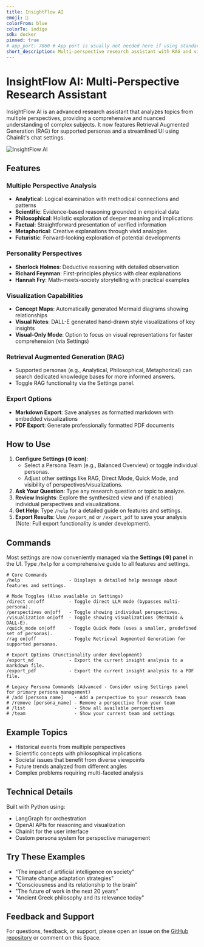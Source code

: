 ```yaml
---
title: InsightFlow AI
emoji: 🧠
colorFrom: blue
colorTo: indigo
sdk: docker
pinned: true
# app_port: 7860 # App port is usually not needed here if using standard Chainlit port or Docker EXPOSE
short_description: Multi-perspective research assistant with RAG and visualizations
---
```


# InsightFlow AI: Multi-Perspective Research Assistant

InsightFlow AI is an advanced research assistant that analyzes topics from multiple perspectives, providing a comprehensive and nuanced understanding of complex subjects. It now features Retrieval Augmented Generation (RAG) for supported personas and a streamlined UI using Chainlit's chat settings.

![InsightFlow AI](https://huggingface.co/datasets/suhas/InsightFlow-AI-demo/resolve/main/insightflow_banner.png)

## Features

### Multiple Perspective Analysis
- **Analytical**: Logical examination with methodical connections and patterns
- **Scientific**: Evidence-based reasoning grounded in empirical data
- **Philosophical**: Holistic exploration of deeper meaning and implications
- **Factual**: Straightforward presentation of verified information
- **Metaphorical**: Creative explanations through vivid analogies
- **Futuristic**: Forward-looking exploration of potential developments

### Personality Perspectives
- **Sherlock Holmes**: Deductive reasoning with detailed observation
- **Richard Feynman**: First-principles physics with clear explanations
- **Hannah Fry**: Math-meets-society storytelling with practical examples

### Visualization Capabilities
- **Concept Maps**: Automatically generated Mermaid diagrams showing relationships
- **Visual Notes**: DALL-E generated hand-drawn style visualizations of key insights
- **Visual-Only Mode**: Option to focus on visual representations for faster comprehension (via Settings)

### Retrieval Augmented Generation (RAG)
- Supported personas (e.g., Analytical, Philosophical, Metaphorical) can search dedicated knowledge bases for more informed answers.
- Toggle RAG functionality via the Settings panel.

### Export Options
- **Markdown Export**: Save analyses as formatted markdown with embedded visualizations
- **PDF Export**: Generate professionally formatted PDF documents

## How to Use

1.  **Configure Settings (⚙️ icon)**: 
    *   Select a Persona Team (e.g., Balanced Overview) or toggle individual personas.
    *   Adjust other settings like RAG, Direct Mode, Quick Mode, and visibility of perspectives/visualizations.
2.  **Ask Your Question**: Type any research question or topic to analyze.
3.  **Review Insights**: Explore the synthesized view and (if enabled) individual perspectives and visualizations.
4.  **Get Help**: Type `/help` for a detailed guide on features and settings.
5.  **Export Results**: Use `/export_md` or `/export_pdf` to save your analysis (Note: Full export functionality is under development).

## Commands

Most settings are now conveniently managed via the **Settings (⚙️) panel** in the UI.
Type `/help` for a comprehensive guide to all features and settings.

```
# Core Commands
/help                  - Displays a detailed help message about features and settings.

# Mode Toggles (Also available in Settings)
/direct on|off         - Toggle direct LLM mode (bypasses multi-persona).
/perspectives on|off   - Toggle showing individual perspectives.
/visualization on|off  - Toggle showing visualizations (Mermaid & DALL-E).
/quick_mode on|off     - Toggle Quick Mode (uses a smaller, predefined set of personas).
/rag on|off            - Toggle Retrieval Augmented Generation for supported personas.

# Export Options (Functionality under development)
/export_md             - Export the current insight analysis to a markdown file.
/export_pdf            - Export the current insight analysis to a PDF file.

# Legacy Persona Commands (Advanced - Consider using Settings panel for primary persona management)
# /add [persona_name]    - Add a perspective to your research team
# /remove [persona_name] - Remove a perspective from your team
# /list                  - Show all available perspectives
# /team                  - Show your current team and settings
```

## Example Topics

- Historical events from multiple perspectives
- Scientific concepts with philosophical implications
- Societal issues that benefit from diverse viewpoints
- Future trends analyzed from different angles
- Complex problems requiring multi-faceted analysis

## Technical Details

Built with Python using:
- LangGraph for orchestration
- OpenAI APIs for reasoning and visualization
- Chainlit for the user interface
- Custom persona system for perspective management

## Try These Examples

- "The impact of artificial intelligence on society"
- "Climate change adaptation strategies"
- "Consciousness and its relationship to the brain"
- "The future of work in the next 20 years"
- "Ancient Greek philosophy and its relevance today"

## Feedback and Support

For questions, feedback, or support, please open an issue on the [GitHub repository](https://github.com/suhas/InsightFlow-AI) or comment on this Space.
